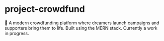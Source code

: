 # project-crowdfund
🚧 A modern crowdfunding platform where dreamers launch campaigns and supporters bring them to life. Built using the MERN stack. Currently a work in progress.
